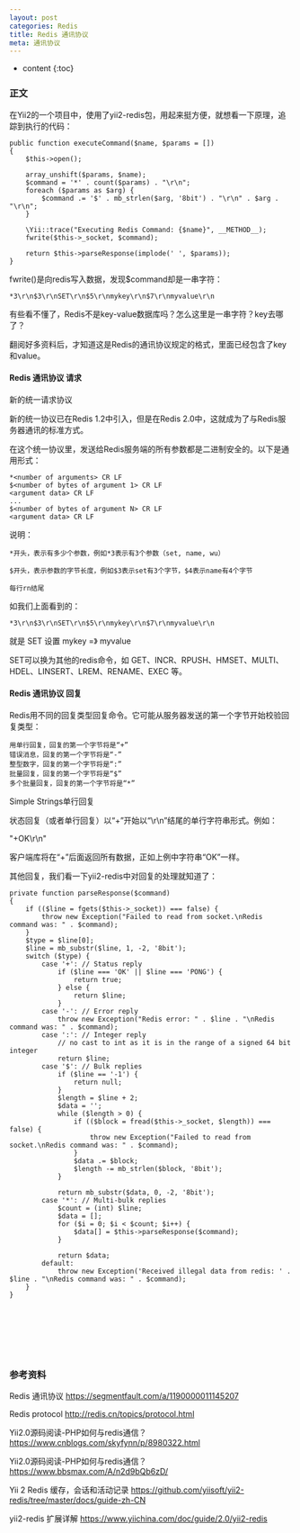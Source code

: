 ```yaml
---
layout: post
categories: Redis
title: Redis 通讯协议
meta: 通讯协议
---
```

* content
{:toc}

### 正文

在Yii2的一个项目中，使用了yii2-redis包，用起来挺方便，就想看一下原理，追踪到执行的代码：
```
public function executeCommand($name, $params = [])
{
    $this->open();

    array_unshift($params, $name);
    $command = '*' . count($params) . "\r\n";
    foreach ($params as $arg) {
        $command .= '$' . mb_strlen($arg, '8bit') . "\r\n" . $arg . "\r\n";
    }

    \Yii::trace("Executing Redis Command: {$name}", __METHOD__);
    fwrite($this->_socket, $command);

    return $this->parseResponse(implode(' ', $params));
}
```

fwrite()是向redis写入数据，发现$command却是一串字符：
```
*3\r\n$3\r\nSET\r\n$5\r\nmykey\r\n$7\r\nmyvalue\r\n
```

有些看不懂了，Redis不是key-value数据库吗？怎么这里是一串字符？key去哪了？

翻阅好多资料后，才知道这是Redis的通讯协议规定的格式，里面已经包含了key和value。

#### Redis 通讯协议 请求

新的统一请求协议

新的统一协议已在Redis 1.2中引入，但是在Redis 2.0中，这就成为了与Redis服务器通讯的标准方式。

在这个统一协议里，发送给Redis服务端的所有参数都是二进制安全的。以下是通用形式：
```
*<number of arguments> CR LF
$<number of bytes of argument 1> CR LF
<argument data> CR LF
...
$<number of bytes of argument N> CR LF
<argument data> CR LF
```

说明：

    *开头，表示有多少个参数，例如*3表示有3个参数（set, name, wu）

    $开头，表示参数的字节长度，例如$3表示set有3个字节，$4表示name有4个字节

    每行rn结尾

如我们上面看到的：
```
*3\r\n$3\r\nSET\r\n$5\r\nmykey\r\n$7\r\nmyvalue\r\n
```

就是 SET 设置 mykey =》 myvalue

SET可以换为其他的redis命令，如 GET、INCR、RPUSH、HMSET、MULTI、HDEL、LINSERT、LREM、RENAME、EXEC 等。

#### Redis 通讯协议 回复

Redis用不同的回复类型回复命令。它可能从服务器发送的第一个字节开始校验回复类型：

    用单行回复，回复的第一个字节将是“+”
    错误消息，回复的第一个字节将是“-”
    整型数字，回复的第一个字节将是“:”
    批量回复，回复的第一个字节将是“$”
    多个批量回复，回复的第一个字节将是“*”
    
Simple Strings单行回复

状态回复（或者单行回复）以“+”开始以“\r\n”结尾的单行字符串形式。例如：

"+OK\r\n"

客户端库将在“+”后面返回所有数据，正如上例中字符串“OK”一样。

其他回复，我们看一下yii2-redis中对回复的处理就知道了：
```
private function parseResponse($command)
{
    if (($line = fgets($this->_socket)) === false) {
        throw new Exception("Failed to read from socket.\nRedis command was: " . $command);
    }
    $type = $line[0];
    $line = mb_substr($line, 1, -2, '8bit');
    switch ($type) {
        case '+': // Status reply
            if ($line === 'OK' || $line === 'PONG') {
                return true;
            } else {
                return $line;
            }
        case '-': // Error reply
            throw new Exception("Redis error: " . $line . "\nRedis command was: " . $command);
        case ':': // Integer reply
            // no cast to int as it is in the range of a signed 64 bit integer
            return $line;
        case '$': // Bulk replies
            if ($line == '-1') {
                return null;
            }
            $length = $line + 2;
            $data = '';
            while ($length > 0) {
                if (($block = fread($this->_socket, $length)) === false) {
                    throw new Exception("Failed to read from socket.\nRedis command was: " . $command);
                }
                $data .= $block;
                $length -= mb_strlen($block, '8bit');
            }

            return mb_substr($data, 0, -2, '8bit');
        case '*': // Multi-bulk replies
            $count = (int) $line;
            $data = [];
            for ($i = 0; $i < $count; $i++) {
                $data[] = $this->parseResponse($command);
            }

            return $data;
        default:
            throw new Exception('Received illegal data from redis: ' . $line . "\nRedis command was: " . $command);
    }
}
```

<br/><br/><br/><br/><br/>
### 参考资料

Redis 通讯协议 <https://segmentfault.com/a/1190000011145207>

Redis protocol <http://redis.cn/topics/protocol.html>

Yii2.0源码阅读-PHP如何与redis通信？  <https://www.cnblogs.com/skyfynn/p/8980322.html>

Yii2.0源码阅读-PHP如何与redis通信？ <https://www.bbsmax.com/A/n2d9bQb6zD/>

Yii 2 Redis 缓存，会话和活动记录 <https://github.com/yiisoft/yii2-redis/tree/master/docs/guide-zh-CN>

yii2-redis 扩展详解 <https://www.yiichina.com/doc/guide/2.0/yii2-redis>

